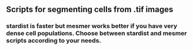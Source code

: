 ## Scripts for segmenting cells from .tif images

### stardist is faster but mesmer works better if you have very dense cell populations. Choose between stardist and mesmer scripts according to your needs.

